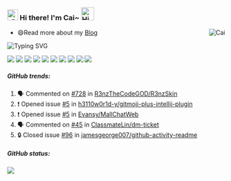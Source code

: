 
<h3>
  <img src="https://media.giphy.com/media/hvRJCLFzcasrR4ia7z/giphy.gif" width="25" alt="手势">
  Hi there! I'm Cai~ 
  <img src="https://emojis.slackmojis.com/emojis/images/1588866973/8934/hellokittydance.gif?1588866973" alt="Hi" width="30" />
</h3>

<a href="https://github.com/good-ideal">
  <div align="right" >
     <img align="right" src="https://access-counter.vercel.app/api/counter?name=good-ideal&theme=006&length=7" alt="Cai" />
  </div>
</a>

- 😄Read more about my [Blog](http://blog.s6.design)

![Typing SVG](https://readme-typing-svg.herokuapp.com?font=DynaPuff&size=20&pause=1000&color=9999FF&center=true&vCenter=true&width=500&height=22&lines=Thank+you+for+your+attention.🎈)

![](https://img.shields.io/badge/Java-red.svg?logo=openjdk) ![](https://img.shields.io/badge/SpringBoot-blue.svg?logo=springboot) ![](https://img.shields.io/badge/-Nodejs-43853d?style=flat-square&logo=Node.js&logoColor=white) ![](https://img.shields.io/badge/-Vue.js-29beb0?style=flat-square&logo=vue.js&labelColor=ffffff&color=4FC08D) ![](https://img.shields.io/badge/-Electron-white?style=flat-square&logo=electron&logoColor=white&color=47848F) ![](https://img.shields.io/badge/-NPM-CB3837?style=flat-square&logo=npm&logoColor=white) ![](https://img.shields.io/badge/-Github_Actions-2088FF?style=flat-square&logo=github-actions&logoColor=white) ![](https://img.shields.io/badge/-MySQL-white?style=flat-square&logo=MySQL&logoColor=white&color=fff&labelColor=4479A1) ![](https://img.shields.io/badge/-Jenkins-white?style=flat-square&logo=Jenkins&labelColor=D24939&color=white&logoColor=white) ![](https://img.shields.io/badge/-Docker-white?style=flat-square&logo=Docker&labelColor=2496ED&color=2496ED&logoColor=white)


##### GitHub trends:
<!--START_SECTION:activity-->
1. 🗣 Commented on [#728](https://github.com/R3nzTheCodeGOD/R3nzSkin/issues/728#issuecomment-1698669109) in [R3nzTheCodeGOD/R3nzSkin](https://github.com/R3nzTheCodeGOD/R3nzSkin)
2. ❗ Opened issue [#5](https://github.com/h3110w0r1d-y/gitmoji-plus-intellij-plugin/issues/5) in [h3110w0r1d-y/gitmoji-plus-intellij-plugin](https://github.com/h3110w0r1d-y/gitmoji-plus-intellij-plugin)
3. ❗ Opened issue [#5](https://github.com/Evansy/MallChatWeb/issues/5) in [Evansy/MallChatWeb](https://github.com/Evansy/MallChatWeb)
4. 🗣 Commented on [#45](https://github.com/ClassmateLin/dm-ticket/issues/45#issuecomment-1567699144) in [ClassmateLin/dm-ticket](https://github.com/ClassmateLin/dm-ticket)
5. 🔒 Closed issue [#96](https://github.com/jamesgeorge007/github-activity-readme/issues/96) in [jamesgeorge007/github-activity-readme](https://github.com/jamesgeorge007/github-activity-readme)
<!--END_SECTION:activity-->

##### GitHub status:
![](https://github-readme-activity-graph.vercel.app/graph?username=good-ideal&theme=tokyo-night&height=320)




